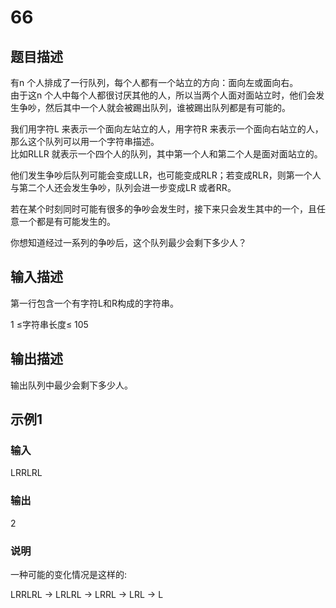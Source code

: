 # 66

## 题目描述

有n 个人排成了一行队列，每个人都有一个站立的方向：面向左或面向右。\
由于这n 个人中每个人都很讨厌其他的人，所以当两个人面对面站立时，他们会发生争吵，然后其中一个人就会被踢出队列，谁被踢出队列都是有可能的。

我们用字符L 来表示一个面向左站立的人，用字符R 来表示一个面向右站立的人，那么这个队列可以用一个字符串描述。\
比如RLLR 就表示一个四个人的队列，其中第一个人和第二个人是面对面站立的。

他们发生争吵后队列可能会变成LLR，也可能变成RLR；若变成RLR，则第一个人与第二个人还会发生争吵，队列会进一步变成LR 或者RR。

若在某个时刻同时可能有很多的争吵会发生时，接下来只会发生其中的一个，且任意一个都是有可能发生的。

你想知道经过一系列的争吵后，这个队列最少会剩下多少人？

## 输入描述

第一行包含一个有字符L和R构成的字符串。

1 ≤字符串长度≤ 105

## 输出描述

输出队列中最少会剩下多少人。

## 示例1

### 输入

LRRLRL

### 输出

2

### 说明

一种可能的变化情况是这样的:

LRRLRL -> LRLRL -> LRRL -> LRL -> L
